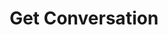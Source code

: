 ---
title: Get Conversation
excerpt: |-
  Detail information of a conversation.

  Required scopes:
  + **read**
  + **conversate**
api:
  file: forum.json
  operationId: Conversations.Get
hidden: false
---